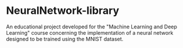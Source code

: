 # NeuralNetwork-library

An educational project developed for the "Machine Learning and Deep Learning" course concerning the implementation of a neural network designed to be trained using the MNIST dataset.
